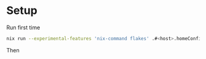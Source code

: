 # Setup

Run first time
```sh
nix run --experimental-features 'nix-command flakes' .#<host>.homeConfigurations.default.activationPackage
```

Then
```home-manager switch .#<host>
```